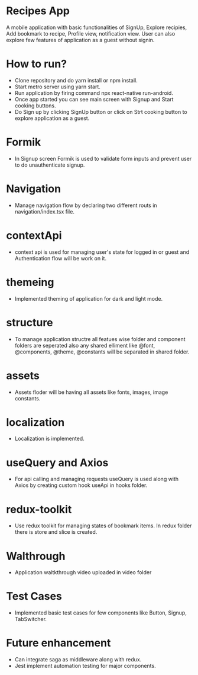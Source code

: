 # Recipes App
A mobile application with basic functionalities of SignUp, Explore recipies, Add bookmark to recipe, Profile view, notification view.
User can also explore few features of application as a guest without signin.

# How to run?
- Clone repository and do yarn install or npm install.
- Start metro server using yarn start.
- Run application by firing command npx react-native run-android.
- Once app started you can see main screen with Signup and Start cooking buttons.
- Do Sign up by clicking SignUp button or click on Strt cooking button to explore application as a guest.

# Formik
- In Signup screen Formik is used to validate form inputs and prevent user to do unauthenticate signup.

# Navigation
- Manage navigation flow by declaring two different routs in navigation/index.tsx file.

# contextApi
- context api is used for managing user's state for logged in or guest and Authentication flow will be work on it.

# themeing
- Implemented theming of application for dark and light mode.

# structure
- To manage application structre all featues wise folder and component folders are seperated also any shared elliment like @font, @components, @theme, @constants will be separated in shared folder.

# assets
- Assets floder will be having all assets like fonts, images, image constants.

# localization
- Localization is implemented.

# useQuery and Axios
- For api calling and managing requests useQuery is used along with Axios by creating custom hook useApi in hooks folder. 

# redux-toolkit
- Use redux toolkit for managing states of bookmark items. In redux folder there is store and slice is created.

# Walthrough
- Application waltkthrough video uploaded in video folder
  
# Test Cases
- Implemented basic test cases for few components like Button, Signup, TabSwitcher.

# Future enhancement
- Can integrate saga as middleware along with redux.
- Jest implement automation testing for major components.

